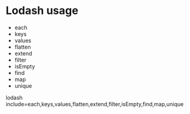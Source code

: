 # Lodash usage

- each
- keys
- values
- flatten
- extend
- filter
- isEmpty
- find
- map
- unique

lodash include=each,keys,values,flatten,extend,filter,isEmpty,find,map,unique
